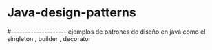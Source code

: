 # Java-design-patterns
#--------------------
ejemplos de patrones de diseño en java como el
singleton , builder , decorator
